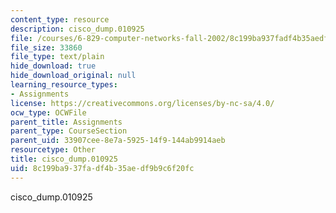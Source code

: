 ```yaml
---
content_type: resource
description: cisco_dump.010925
file: /courses/6-829-computer-networks-fall-2002/8c199ba937fadf4b35aedf9b9c6f20fc_cisco_dump.010925
file_size: 33860
file_type: text/plain
hide_download: true
hide_download_original: null
learning_resource_types:
- Assignments
license: https://creativecommons.org/licenses/by-nc-sa/4.0/
ocw_type: OCWFile
parent_title: Assignments
parent_type: CourseSection
parent_uid: 33907cee-8e7a-5925-14f9-144ab9914aeb
resourcetype: Other
title: cisco_dump.010925
uid: 8c199ba9-37fa-df4b-35ae-df9b9c6f20fc
---
```

cisco_dump.010925